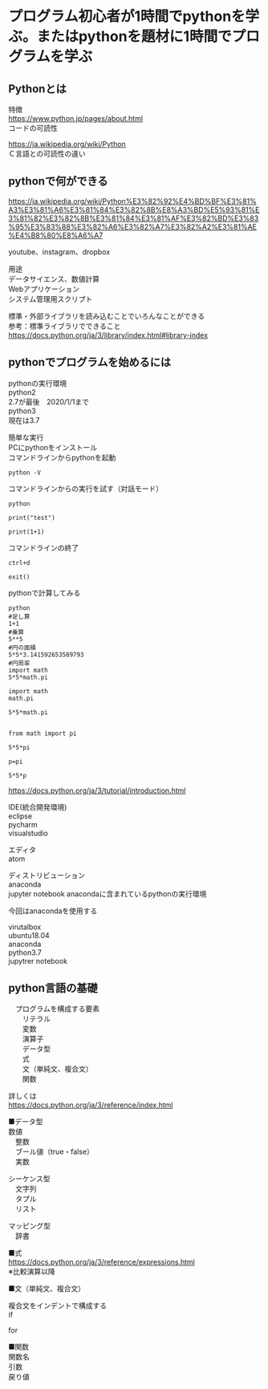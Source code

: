 # プログラム初心者が1時間でpythonを学ぶ。またはpythonを題材に1時間でプログラムを学ぶ

## Pythonとは  

特徴  
https://www.python.jp/pages/about.html  
コードの可読性  


https://ja.wikipedia.org/wiki/Python  
Ｃ言語との可読性の違い  



## pythonで何ができる  
https://ja.wikipedia.org/wiki/Python%E3%82%92%E4%BD%BF%E3%81%A3%E3%81%A6%E3%81%84%E3%82%8B%E8%A3%BD%E5%93%81%E3%81%82%E3%82%8B%E3%81%84%E3%81%AF%E3%82%BD%E3%83%95%E3%83%88%E3%82%A6%E3%82%A7%E3%82%A2%E3%81%AE%E4%B8%80%E8%A6%A7

youtube、instagram、dropbox  

用途  
データサイエンス、数値計算  
Webアプリケーション  
システム管理用スクリプト  

標準・外部ライブラリを読み込むことでいろんなことができる  
参考：標準ライブラリでできること  
https://docs.python.org/ja/3/library/index.html#library-index  


## pythonでプログラムを始めるには  

pythonの実行環境  
python2  
	2.7が最後　2020/1/1まで  
python3  
	現在は3.7  

簡単な実行  
PCにpythonをインストール  
コマンドラインからpythonを起動  
```
python -V
```
コマンドラインからの実行を試す（対話モード）  
```
python

print("test")

print(1+1)
```

コマンドラインの終了  
```
ctrl+d

exit()
```
pythonで計算してみる 
```
python
#足し算
1+1
#乗算
5**5
#円の面積
5*5*3.141592653589793
#円周率
import math
5*5*math.pi

import math
math.pi

5*5*math.pi


from math import pi

5*5*pi

p=pi

5*5*p
```

https://docs.python.org/ja/3/tutorial/introduction.html   





IDE(統合開発環境)   
eclipse   
pycharm   
visualstudio   

エディタ   
atom   

ディストリビューション   
anaconda    
 jupyter notebook anacondaに含まれているpythonの実行環境   

今回はanacondaを使用する  

virutalbox  
ubuntu18.04  
anaconda  
python3.7  
jupytrer notebook  



## python言語の基礎  
　プログラムを構成する要素  
　　リテラル  
　　変数  
　　演算子  
　　データ型  
　　式  
　　文（単純文、複合文）  
　　関数  

詳しくは  
https://docs.python.org/ja/3/reference/index.html  


■データ型  
数値  
　整数  
　ブール値（true・false）  
　実数  

シーケンス型  
　文字列  
　タプル  
　リスト  

マッピング型  
　辞書  


■式  
https://docs.python.org/ja/3/reference/expressions.html  
※比較演算以降  


■文（単純文、複合文）  




複合文をインデントで構成する  
if  

for  



■関数  
関数名  
引数  
戻り値  

